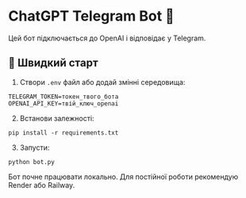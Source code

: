 # ChatGPT Telegram Bot 🤖

Цей бот підключається до OpenAI і відповідає у Telegram.

## 🚀 Швидкий старт

1. Створи `.env` файл або додай змінні середовища:
```
TELEGRAM_TOKEN=токен_твого_бота
OPENAI_API_KEY=твій_ключ_openai
```

2. Встанови залежності:
```
pip install -r requirements.txt
```

3. Запусти:
```
python bot.py
```

Бот почне працювати локально. Для постійної роботи рекомендую Render або Railway.
